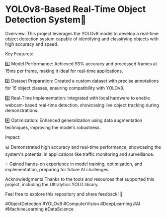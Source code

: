 # YOLOv8-Based Real-Time Object Detection System🚦

Overview:
This project leverages the YOLOv8 model to develop a real-time object detection system capable of identifying and classifying objects with high accuracy and speed.

Key Features:

1️⃣ Model Performance:
Achieved 93% accuracy and processed frames at 15ms per frame, making it ideal for real-time applications.

2️⃣ Dataset Preparation:
Created a custom dataset with precise annotations for 15 object classes, ensuring compatibility with YOLOv8.

3️⃣ Real-Time Implementation:
Integrated with local hardware to enable webcam-based real-time detection, showcasing live object tracking during demonstrations.

4️⃣ Optimization:
Enhanced generalization using data augmentation techniques, improving the model’s robustness.

Impact:

📊 Demonstrated high accuracy and real-time performance, showcasing the system's potential in applications like traffic monitoring and surveillance.

💡 Gained hands-on experience in model training, optimization, and implementation, preparing for future AI challenges.

Acknowledgments
Thanks to the tools and resources that supported this project, including the Ultralytics YOLO library.

Feel free to explore this repository and share feedback! 🚀

#ObjectDetection #YOLOv8 #ComputerVision #DeepLearning #AI #MachineLearning #DataScience
